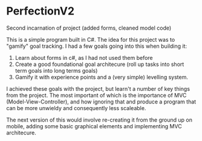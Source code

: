 # PerfectionV2
Second incarnation of project (added forms, cleaned model code)


This is a simple program built in C#. The idea for this project was to "gamify" goal tracking. I had a few goals going into this when building it:

1. Learn about forms in c#, as I had not used them before
2. Create a good foundational goal architecure (roll up tasks into short term goals into long terms goals)
3. Gamify it with experience points and a (very simple) levelling system.

I achieved these goals with the project, but learn't a number of key things from the project. The most important of which is the importance of MVC (Model-View-Controller), and how ignoring that and produce a program that can be more unwieldy and consequently less scaleable.

The next version of this would involve re-creating it from the ground up on mobile, adding some basic graphical elements and implementing MVC architecure. 
